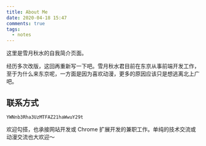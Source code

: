 ```yaml
---
title: About Me
date: 2020-04-18 15:47
comments: true
tags:
  - notes
---
```


这里是雪月秋水的自我简介页面。

经历多次改版，这回再重新写一下吧。雪月秋水君目前在东京从事前端开发工作，至于为什么来东京呢，一方面是因为喜欢动漫，更多的原因应该只是想逃离北上广吧。

## 联系方式

`YWNnb3Rha3UzMTFAZ21haWwuY29t`

欢迎勾搭，也承接网站开发或 Chrome 扩展开发的兼职工作。单纯的技术交流或动漫交流也大欢迎～
